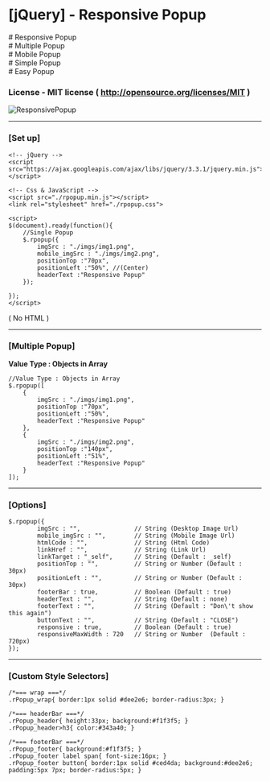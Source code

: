

# [jQuery] - Responsive Popup
\# Responsive Popup  
\# Multiple Popup  
\# Mobile Popup  
\# Simple Popup  
\# Easy Popup  

### License - MIT license ( http://opensource.org/licenses/MIT )

![ResponsivePopup
](./ResponsivePopup.jpg)
_ _ _
### [Set up]
```
<!-- jQuery -->
<script src="https://ajax.googleapis.com/ajax/libs/jquery/3.3.1/jquery.min.js"></script>
```

```
<!-- Css & JavaScript -->
<script src="./rpopup.min.js"></script>
<link rel="stylesheet" href="./rpopup.css">

<script>
$(document).ready(function(){
    //Single Popup
    $.rpopup({
        imgSrc : "./imgs/img1.png",
        mobile_imgSrc : "./imgs/img2.png",
        positionTop :"70px",
        positionLeft :"50%", //(Center)
        headerText :"Responsive Popup"
    });
	
});
</script>
```
( No HTML )


_ _ _
### [Multiple Popup]   
**Value Type : Objects in Array**
```
//Value Type : Objects in Array
$.rpopup([
    {
        imgSrc : "./imgs/img1.png",  
        positionTop :"70px",
        positionLeft :"50%",
        headerText :"Responsive Popup" 
    },
    {
        imgSrc : "./imgs/img2.png",  
        positionTop :"140px",
        positionLeft :"51%",
        headerText :"Responsive Popup" 
    }
]);
```
_ _ _
### [Options]
```
$.rpopup({
		imgSrc : "",               // String (Desktop Image Url) 
		mobile_imgSrc : "",        // String (Mobile Image Url)
		htmlCode : "",             // String (Html Code)
		linkHref : "",             // String (Link Url)
		linkTarget : "_self",      // String (Default : _self)
		positionTop : "",          // String or Number (Default : 30px)
		positionLeft : "",         // String or Number (Default : 30px)
		footerBar : true,          // Boolean (Default : true)
		headerText : "",           // String (Default : none)
		footerText : "",           // String (Default : "Don\'t show this again")
		buttonText : "",           // String (Default : "CLOSE")
		responsive : true,         // Boolean (Default : true)
		responsiveMaxWidth : 720   // String or Number  (Default : 720px)
});
```

___
### [Custom Style Selectors]
```
/*=== wrap ===*/
.rPopup_wrap{ border:1px solid #dee2e6; border-radius:3px; }

/*=== headerBar ===*/
.rPopup_header{ height:33px; background:#f1f3f5; }
.rPopup_header>h3{ color:#343a40; }

/*=== footerBar ===*/
.rPopup_footer{ background:#f1f3f5; }
.rPopup_footer label span{ font-size:16px; }
.rPopup_footer button{ border:1px solid #ced4da; background:#dee2e6; padding:5px 7px; border-radius:5px; }
```
